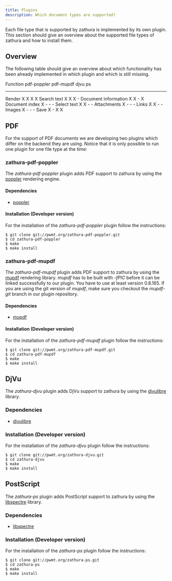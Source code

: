```yaml
---
title: Plugins
description: Which document types are supported?
---
```


Each file type that is supported by zathura is implemented by its own plugin.
This section should give an overview about the supported file types of zathura
and how to install them.

## Overview
The following table should give an overview about which functionality has been
already implemented in which plugin and which is still missing.

Function                pdf-poppler pdf-mupdf djvu  ps
--------                ----------- --------- ----- --
Render                  X           X         X     X
Search text             X           X         X     -
Document information    X           X         -     X
Document index          X           -         -     -
Select text             X           X         -     -
Attachments             X           -         -     -
Links                   X           X         -     -
Images                  X           -         -     -
Save                    X           -         X     X

## PDF
For the support of PDF documents we are developing two plugins which differ on
the backend they are using. Notice that it is only possible to run one plugin
for one file type at the time:

### zathura-pdf-poppler
The *zathura-pdf-poppler* plugin adds PDF support to zathura by using the
[poppler](http://poppler.freedesktop.org) rendering engine.

#### Dependencies
* [poppler](http://poppler.freedesktop.org/)

#### Installation (Developer version)
For the installation of the *zathura-pdf-poppler* plugin follow the
instructions:

    $ git clone git://pwmt.org/zathura-pdf-poppler.git
    $ cd zathura-pdf-poppler
    $ make
    $ make install

### zathura-pdf-mupdf
The *zathura-pdf-mupdf* plugin adds PDF support to zathura by using the
[mupdf](http://mupdf.com/) rendering library. *mupdf* has to be built with
*-fPIC* before it can be linked successfully to our plugin. You have to use at
least version 0.8.165. If you are using the git version of *mupdf*, make sure
you checkout the *mupdf-git* branch in our plugin repository.

#### Dependencies
* [mupdf](http://mupdf.com/)

#### Installation (Developer version)
For the installation of the *zathura-pdf-mupdf* plugin follow the
instructions:

    $ git clone git://pwmt.org/zathura-pdf-mupdf.git
    $ cd zathura-pdf-mupdf
    $ make
    $ make install

## DjVu
The *zathura-djvu* plugin adds DjVu support to zathura by using the
[djvulibre](http://djvu.sourceforge.net/) library.

### Dependencies
* [djvulibre](http://djvu.sourceforge.net)

### Installation (Developer version)
For the installation of the *zathura-djvu* plugin follow the
instructions:

    $ git clone git://pwmt.org/zathura-djvu.git
    $ cd zathura-djvu
    $ make
    $ make install

## PostScript
The *zathura-ps* plugin adds PostScript support to zathura by using the
[libspectre](http://libspectre.freedesktop.org/) library.

### Dependencies
* [libspectre](http://libspectre.freedesktop.org/)

### Installation (Developer version)
For the installation of the *zathura-ps* plugin follow the
instructions:

    $ git clone git://pwmt.org/zathura-ps.git
    $ cd zathura-ps
    $ make
    $ make install
